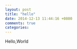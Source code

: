 ```yaml
---
layout: post
title: "hello"
date: 2014-12-13 11:44:16 +0800
comments: true
categories: 
---
```

Hello,World
